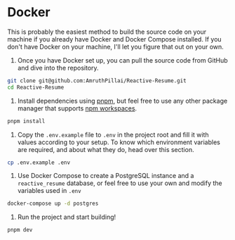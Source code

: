 # Docker

This is probably the easiest method to build the source code on your machine if you already have Docker and Docker Compose installed. If you don't have Docker on your machine, I'll let you figure that out on your own.

1. Once you have Docker set up, you can pull the source code from GitHub and dive into the repository.

```bash
git clone git@github.com:AmruthPillai/Reactive-Resume.git
cd Reactive-Resume
```

1. Install dependencies using [pnpm](https://pnpm.io/), but feel free to use any other package manager that supports [npm workspaces](https://docs.npmjs.com/cli/v8/using-npm/workspaces).

```bash
pnpm install
```

1. Copy the `.env.example` file to `.env` in the project root and fill it with values according to your setup. To know which environment variables are required, and about what they do, head over this section.

```bash
cp .env.example .env
```

1. Use Docker Compose to create a PostgreSQL instance and a `reactive_resume` database, or feel free to use your own and modify the variables used in `.env`

```bash
docker-compose up -d postgres
```

1. Run the project and start building!

```bash
pnpm dev
```
